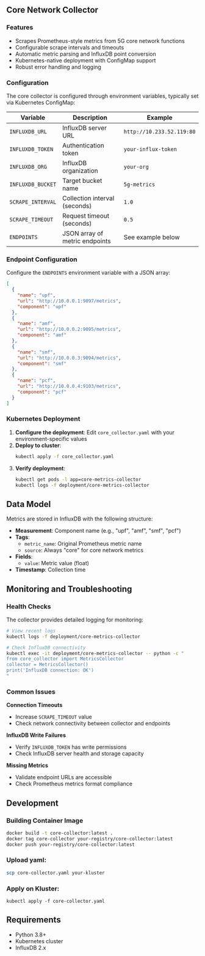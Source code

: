 ## Core Network Collector

### Features

- Scrapes Prometheus-style metrics from 5G core network functions
- Configurable scrape intervals and timeouts
- Automatic metric parsing and InfluxDB point conversion
- Kubernetes-native deployment with ConfigMap support
- Robust error handling and logging

### Configuration

The core collector is configured through environment variables, typically set via Kubernetes ConfigMap:

| Variable | Description | Example |
|----------|-------------|---------|
| `INFLUXDB_URL` | InfluxDB server URL | `http://10.233.52.119:80` |
| `INFLUXDB_TOKEN` | Authentication token | `your-influx-token` |
| `INFLUXDB_ORG` | InfluxDB organization | `your-org` |
| `INFLUXDB_BUCKET` | Target bucket name | `5g-metrics` |
| `SCRAPE_INTERVAL` | Collection interval (seconds) | `1.0` |
| `SCRAPE_TIMEOUT` | Request timeout (seconds) | `0.5` |
| `ENDPOINTS` | JSON array of metric endpoints | See example below |

### Endpoint Configuration

Configure the `ENDPOINTS` environment variable with a JSON array:

```json
[
  {
    "name": "upf",
    "url": "http://10.0.0.1:9097/metrics",
    "component": "upf"
  },
  {
    "name": "amf", 
    "url": "http://10.0.0.2:9095/metrics",
    "component": "amf"
  },
  {
    "name": "smf",
    "url": "http://10.0.0.3:9094/metrics", 
    "component": "smf"
  },
  {
    "name": "pcf",
    "url": "http://10.0.0.4:9103/metrics",
    "component": "pcf"
  }
]
```

### Kubernetes Deployment

1. **Configure the deployment**: Edit `core_collector.yaml` with your environment-specific values
2. **Deploy to cluster**:
   ```bash
   kubectl apply -f core_collector.yaml
   ```
3. **Verify deployment**:
   ```bash
   kubectl get pods -l app=core-metrics-collector
   kubectl logs -f deployment/core-metrics-collector
   ```

## Data Model

Metrics are stored in InfluxDB with the following structure:

- **Measurement**: Component name (e.g., "upf", "amf", "smf", "pcf")
- **Tags**: 
  - `metric_name`: Original Prometheus metric name
  - `source`: Always "core" for core network metrics
- **Fields**:
  - `value`: Metric value (float)
- **Timestamp**: Collection time

## Monitoring and Troubleshooting

### Health Checks

The collector provides detailed logging for monitoring:

```bash
# View recent logs
kubectl logs -f deployment/core-metrics-collector

# Check InfluxDB connectivity
kubectl exec -it deployment/core-metrics-collector -- python -c "
from core_collector import MetricsCollector
collector = MetricsCollector()
print('InfluxDB connection: OK')
"
```

### Common Issues

**Connection Timeouts**
- Increase `SCRAPE_TIMEOUT` value
- Check network connectivity between collector and endpoints

**InfluxDB Write Failures**
- Verify `INFLUXDB_TOKEN` has write permissions
- Check InfluxDB server health and storage capacity

**Missing Metrics**
- Validate endpoint URLs are accessible
- Check Prometheus metrics format compliance

## Development

### Building Container Image

```bash
docker build -t core-collector:latest .
docker tag core-collector your-registry/core-collector:latest
docker push your-registry/core-collector:latest
```

### Upload yaml: 
```bash
scp core-collector.yaml your-kluster
```
### Apply on Kluster:
```
kubectl apply -f core-collector.yaml
```

## Requirements

- Python 3.8+
- Kubernetes cluster
- InfluxDB 2.x

